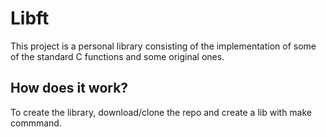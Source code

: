 # Libft

This project is a personal library consisting of the implementation of some of the standard C functions and some original ones.

## How does it work?

To create the library, download/clone the repo and create a lib with make commmand.
